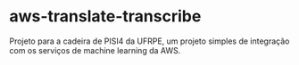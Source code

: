 # aws-translate-transcribe


Projeto para a cadeira de PISI4 da UFRPE, um projeto simples de integração com os serviços de machine learning da AWS.
